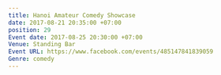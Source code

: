 ```yaml
---
title: Hanoi Amateur Comedy Showcase
date: 2017-08-21 20:35:00 +07:00
position: 29
Event date: 2017-08-25 20:30:00 +07:00
Venue: Standing Bar
Event URL: https://www.facebook.com/events/485147841839059
Genre: comedy
---
```


